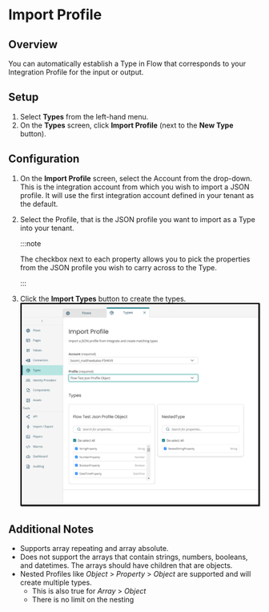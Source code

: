 # Import Profile 

## Overview

You can automatically establish a Type in Flow that corresponds to your Integration Profile for the input or output.

## Setup

1. Select **Types** from the left-hand menu.
2. On the **Types** screen, click **Import Profile** (next to the **New Type** button).


## Configuration

1. On the **Import Profile** screen, select the Account from the drop-down. This is the integration account from which you wish to import a JSON profile. It will use the first integration account defined in your tenant as the default.

2. Select the Profile, that is the JSON profile you want to import as a Type into your tenant.

   :::note

   The checkbox next to each property allows you to pick the properties from the JSON profile you wish to carry across to the Type.

   :::

3. Click the **Import Types** button to create the types.
![](../Images/img-flo-import-profile.png)

## Additional Notes

- Supports array repeating and array absolute.
- Does not support the arrays that contain strings, numbers, booleans, and datetimes. The arrays should have children that are objects.
- Nested Profiles like *Object* > *Property* > *Object* are supported and will create multiple types.
  - This is also true for *Array* > *Object*  
  - There is no limit on the nesting
